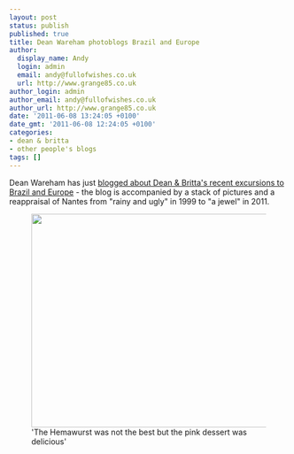 ```yaml
---
layout: post
status: publish
published: true
title: Dean Wareham photoblogs Brazil and Europe
author:
  display_name: Andy
  login: admin
  email: andy@fullofwishes.co.uk
  url: http://www.grange85.co.uk
author_login: admin
author_email: andy@fullofwishes.co.uk
author_url: http://www.grange85.co.uk
date: '2011-06-08 13:24:05 +0100'
date_gmt: '2011-06-08 12:24:05 +0100'
categories:
- dean & britta
- other people's blogs
tags: []
---
```

<p>Dean Wareham has just <a href="http://www.deanandbritta.com/blog/?p=1190">blogged about Dean & Britta's recent excursions to Brazil and Europe</a> - the blog is accompanied by a stack of pictures and a reappraisal of Nantes from "rainy and ugly" in 1999 to "a jewel" in 2011.<br />
<figure class="caption aligncenter"><a href="https://deanandbrittablogarchive.tumblr.com/search/brazil"><img alt="" src="https://media.fullofwishes.co.uk/00-misc/pictures/cake-and-sausage.jpg" title="cake and sausage" width="640" height="386" /></a><figcaption class="caption-text">'The Hemawurst was not the best but the pink dessert was delicious'</figcaption></figure></p>
